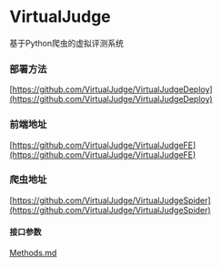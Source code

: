 # VirtualJudge
基于Python爬虫的虚拟评测系统

### 部署方法
[https://github.com/VirtualJudge/VirtualJudgeDeploy](https://github.com/VirtualJudge/VirtualJudgeDeploy)
### 前端地址
[https://github.com/VirtualJudge/VirtualJudgeFE](https://github.com/VirtualJudge/VirtualJudgeFE)

### 爬虫地址
[https://github.com/VirtualJudge/VirtualJudgeSpider](https://github.com/VirtualJudge/VirtualJudgeSpider)

#### 接口参数
[Methods.md](https://github.com/VirtualJudge/VirtualJudge/blob/master/Methods.md)
